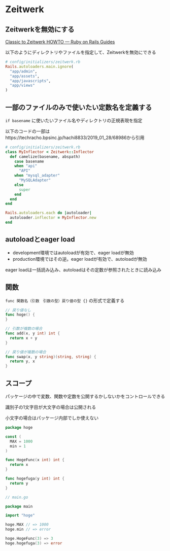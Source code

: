 # Zeitwerk

## Zeitwerkを無効にする

[Classic to Zeitwerk HOWTO — Ruby on Rails Guides](https://guides.rubyonrails.org/classic_to_zeitwerk_howto.html#having-app-in-the-autoload-paths)

以下のようにディレクトリやファイルを指定して、Zeitwerkを無効にできる

```ruby
# config/initializers/zeitwerk.rb
Rails.autoloaders.main.ignore(
  "app/admin",
  "app/assets",
  "app/javascripts",
  "app/views"
)
```

## 一部のファイルのみで使いたい定数名を定義する

`if basename` に使いたいファイル名やディレクトリの正規表現を指定

以下のコードの一部はhttps://techracho.bpsinc.jp/hachi8833/2019_01_28/68986から引用

```ruby
# config/initializers/zeitwerk.rb
class MyInflector < Zeitwerk::Inflector
  def camelize(basename, abspath)
    case basename
    when "api"
      "API"
    when "mysql_adapter"
      "MySQLAdapter"
    else
      super
    end
  end
end

Rails.autoloaders.each do |autoloader|
  autoloader.inflector = MyInflector.new
end
```

## autoloadとeager load

- development環境ではautoloadが有効で、eager loadが無効
- production環境ではその逆。eager loadが有効で、autoloadが無効

eager loadは一括読み込み、autoloadはその定数が参照されたときに読み込み

## 関数
`func 関数名（引数　引数の型）戻り値の型 {}` の形式で定義する

```go
// 戻り値なし
func hoge() {
}

// 引数が複数の場合
func add(x, y int) int {
  return x + y
}

// 戻り値が複数の場合
func swap(x, y string)(string, string) {
  return y, x
}
```

## スコープ

パッケージの中で変数、関数や定数を公開するかしないかをコントロールできる

識別子の1文字目が大文字の場合は公開される

小文字の場合はパッケージ内部でしか使えない

```go
package hoge

const (
  MAX = 1000
  min = 1
)

func HogeFunc(x int) int {
  return x
}

func hogefuga(y int) int {
  return y
}
```

```go
// main.go

package main

import "hoge"

hoge.MAX // => 1000
hoge.min // => error

hoge.HogeFunc(3) => 3
hoge.hogefuga(3) => error
```
